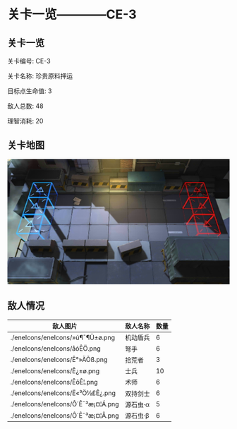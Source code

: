 # 关卡一览————CE-3


## 关卡一览

关卡编号: CE-3

关卡名称: 珍贵原料押运

目标点生命值: 3

敌人总数: 48

理智消耗: 20


## 关卡地图
![CE-3](./oprMap/CE-3.png)

## 敌人情况

| 敌人图片 | 敌人名称 | 数量  |
|---------|-----|-----|
| ./eneIcons/eneIcons/»ú¶¯¶Ü±ø.png| 机动盾兵  |   6  |
| ./eneIcons/eneIcons/åóÊÖ.png| 弩手  |   6  |
| ./eneIcons/eneIcons/Ê°»ÄÕß.png| 拾荒者  |   3  |
| ./eneIcons/eneIcons/Ê¿±ø.png| 士兵  |   10  |
| ./eneIcons/eneIcons/ÊõÊ¦.png| 术师  |   6  |
| ./eneIcons/eneIcons/Ë«³Ö½£Ê¿.png| 双持剑士  |   6  |
| ./eneIcons/eneIcons/Ô´Ê¯³æ¡¤¦Á.png| 源石虫·α  |   5  |
| ./eneIcons/eneIcons/Ô´Ê¯³æ¡¤¦Â.png| 源石虫·β  |   6  |
